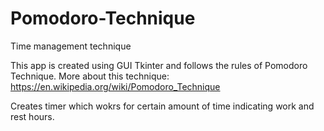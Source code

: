 # Pomodoro-Technique
Time management technique

This app is created using GUI Tkinter and follows the rules of Pomodoro Technique.
More about this technique: https://en.wikipedia.org/wiki/Pomodoro_Technique

Creates timer which wokrs for certain amount of time indicating work and rest hours.
